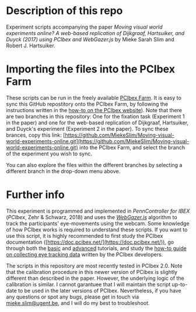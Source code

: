 # Description of this repo

Experiment scripts accompanying the paper *Moving visual world experiments online? A web-based replication of Dijkgraaf, Hartsuiker, and Duyck (2017) using PCIbex and WebGazer.js* by Mieke Sarah Slim and Robert J. Hartsuiker.

# Importing the files into the PCIbex Farm
These scripts can be run in the freely available [PCIbex Farm](https://farm.pcibex.net/). It is easy to sync this GitHub repostitory onto the PCIbex Farm, by following the instructions written in the [how-to on the PCIbex website](https://doc.pcibex.net/how-to-guides/github/)). Note that there are two branches in this repository: One for the fixation task (Experiment 1 in the paper) and one for the web-based replication of Dijkgraaf, Hartsuiker, and Duyck's experiment (Experiment 2 in the paper). To sync these brances, copy this link: [https://github.com/MiekeSlim/Moving-visual-world-experiments-online.git](https://github.com/MiekeSlim/Moving-visual-world-experiments-online.git) into the PCIbex Farm, and select the branch of the experiment you wish to sync. 

You can also explore the files within the different branches by selecting a different branch in the drop-down menu above.

# Further info
This experiment is programmed and implemented in *PennController for IBEX* (*PCIbex*, Zehr & Schwarz, 2018) and uses the *[WebGazer.js](https://webgazer.cs.brown.edu/)* algorithm to track the participants' eye-movements using the webcam. Some knowledge of how PCIbex works is required to understand these scripts. If you want to use this script, it is highly recommended to first study the PCIbex documentation ([https://doc.pcibex.net/](https://doc.pcibex.net/)), go through both the [basic](https://doc.pcibex.net/basic-tutorial/) and [advanced](https://doc.pcibex.net/advanced-tutorial/) tutorials, and study the [how-to guide on collecting eye tracking data](https://doc.pcibex.net/how-to-guides/collecting-eyetracking-data/) written by the PCIbex developers.

The scripts in this repository are most recently tested in PCIbex 2.0. Note that the calibration procedure in this newer version of PCibex is slightly different than described in the paper. However, the underlying logic of the calibration is similar. I cannot garantuee that I will maintain the script up-to-date to be used in the later versions of PCIbex. Nevertheless, if you have any questions or spot any bugs, please get in touch via <mieke.slim@ugent.be>, and I will do my best to troubleshoot. 
